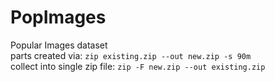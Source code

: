 # PopImages
Popular Images dataset <br/>
parts created via: `zip existing.zip --out new.zip -s 90m` <br/>
collect into single zip file: `zip -F new.zip --out existing.zip`
